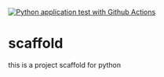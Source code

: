 [![Python application test with Github Actions](https://github.com/christianrua/scaffold/actions/workflows/main.yml/badge.svg)](https://github.com/christianrua/scaffold/actions/workflows/main.yml)

# scaffold
this is a project scaffold for python
